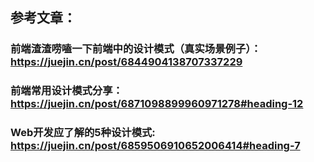 ## 参考文章：

### 前端渣渣唠嗑一下前端中的设计模式（真实场景例子）：https://juejin.cn/post/6844904138707337229

### 前端常用设计模式分享：https://juejin.cn/post/6871098899960971278#heading-12



### Web开发应了解的5种设计模式: https://juejin.cn/post/6859506910652006414#heading-7
